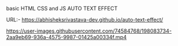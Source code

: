 basic HTML CSS and JS AUTO TEXT EFFECT

URL:- https://abhisheksrivastava-dev.github.io/auto-text-effect/

https://user-images.githubusercontent.com/74584768/198083734-2aa9eb69-936a-4575-9987-01425a00334f.mp4

